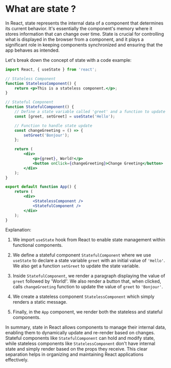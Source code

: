 # What are state ?

In React, state represents the internal data of a component that determines its current behavior. It's essentially the component's memory where it stores information that can change over time. State is crucial for controlling what is displayed in the browser from a component, and it plays a significant role in keeping components synchronized and ensuring that the app behaves as intended.

Let's break down the concept of state with a code example:

```jsx
import React, { useState } from 'react';

// Stateless Component
function StatelessComponent() {
    return <p>This is a stateless component.</p>;
}

// Stateful Component
function StatefulComponent() {
    // Define a state variable called 'greet' and a function to update it, 'setGreet'
    const [greet, setGreet] = useState('Hello');

    // Function to handle state update
    const changeGreeting = () => {
        setGreet('Bonjour');
    };

    return (
        <div>
            <p>{greet}, World!</p>
            <button onClick={changeGreeting}>Change Greeting</button>
        </div>
    );
}

export default function App() {
    return (
        <div>
            <StatelessComponent />
            <StatefulComponent />
        </div>
    );
}
```

Explanation:

1. We import `useState` hook from React to enable state management within functional components.

2. We define a stateful component `StatefulComponent` where we use `useState` to declare a state variable `greet` with an initial value of `'Hello'`. We also get a function `setGreet` to update the state variable.

3. Inside `StatefulComponent`, we render a paragraph displaying the value of `greet` followed by 'World!'. We also render a button that, when clicked, calls `changeGreeting` function to update the value of `greet` to `'Bonjour'`.

4. We create a stateless component `StatelessComponent` which simply renders a static message.

5. Finally, in the `App` component, we render both the stateless and stateful components.

In summary, state in React allows components to manage their internal data, enabling them to dynamically update and re-render based on changes. Stateful components like `StatefulComponent` can hold and modify state, while stateless components like `StatelessComponent` don't have internal state and simply render based on the props they receive. This clear separation helps in organizing and maintaining React applications effectively.